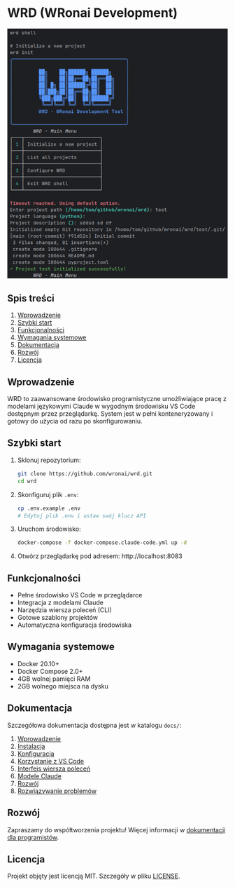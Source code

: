 # WRD (WRonai Development)

![Logo WRD](img_1.png)

## Spis treści
1. [Wprowadzenie](#wprowadzenie)
2. [Szybki start](#szybki-start)
3. [Funkcjonalności](#funkcjonalności)
4. [Wymagania systemowe](#wymagania-systemowe)
5. [Dokumentacja](#dokumentacja)
6. [Rozwój](#rozwój)
7. [Licencja](#licencja)

## Wprowadzenie

WRD to zaawansowane środowisko programistyczne umożliwiające pracę z modelami językowymi Claude w wygodnym środowisku VS Code dostępnym przez przeglądarkę. System jest w pełni konteneryzowany i gotowy do użycia od razu po skonfigurowaniu.

## Szybki start

1. Sklonuj repozytorium:
   ```bash
   git clone https://github.com/wronai/wrd.git
   cd wrd
   ```

2. Skonfiguruj plik `.env`:
   ```bash
   cp .env.example .env
   # Edytuj plik .env i ustaw swój klucz API
   ```

3. Uruchom środowisko:
   ```bash
   docker-compose -f docker-compose.claude-code.yml up -d
   ```

4. Otwórz przeglądarkę pod adresem: http://localhost:8083

## Funkcjonalności

- Pełne środowisko VS Code w przeglądarce
- Integracja z modelami Claude
- Narzędzia wiersza poleceń (CLI)
- Gotowe szablony projektów
- Automatyczna konfiguracja środowiska

## Wymagania systemowe

- Docker 20.10+
- Docker Compose 2.0+
- 4GB wolnej pamięci RAM
- 2GB wolnego miejsca na dysku

## Dokumentacja

Szczegółowa dokumentacja dostępna jest w katalogu `docs/`:

1. [Wprowadzenie](docs/01-wprowadzenie.md)
2. [Instalacja](docs/02-instalacja.md)
3. [Konfiguracja](docs/03-konfiguracja.md)
4. [Korzystanie z VS Code](docs/04-uzycie-vscode.md)
5. [Interfejs wiersza poleceń](docs/05-cli.md)
6. [Modele Claude](docs/06-modele-claude.md)
7. [Rozwój](docs/07-rozwoj.md)
8. [Rozwiązywanie problemów](docs/08-rozwiazywanie-problemow.md)

## Rozwój

Zapraszamy do współtworzenia projektu! Więcej informacji w [dokumentacji dla programistów](docs/07-rozwoj.md).

## Licencja

Projekt objęty jest licencją MIT. Szczegóły w pliku [LICENSE](LICENSE).
